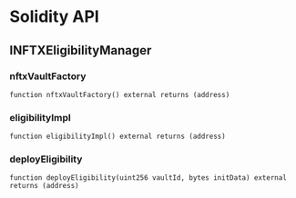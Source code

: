 # Solidity API

## INFTXEligibilityManager

### nftxVaultFactory

```solidity
function nftxVaultFactory() external returns (address)
```

### eligibilityImpl

```solidity
function eligibilityImpl() external returns (address)
```

### deployEligibility

```solidity
function deployEligibility(uint256 vaultId, bytes initData) external returns (address)
```

